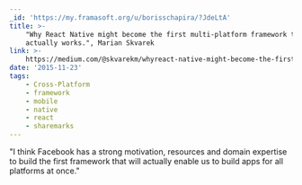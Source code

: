 ```yaml
---
_id: 'https://my.framasoft.org/u/borisschapira/?JdeLtA'
title: >-
    "Why React Native might become the first multi-platform framework that
    actually works.", Marian Skvarek
link: >-
    https://medium.com/@skvarekm/whyreact-native-might-become-the-first-multi-platform-framework-that-actually-works-ae819bf32721#.7khfvz6do
date: '2015-11-23'
tags:
    - Cross-Platform
    - framework
    - mobile
    - native
    - react
    - sharemarks
---
```


<div class="markdown"><p>&quot;I think Facebook has a strong motivation, resources and domain expertise to build the first framework that will actually enable us to build apps for all platforms at once.&quot;
</p></div>
